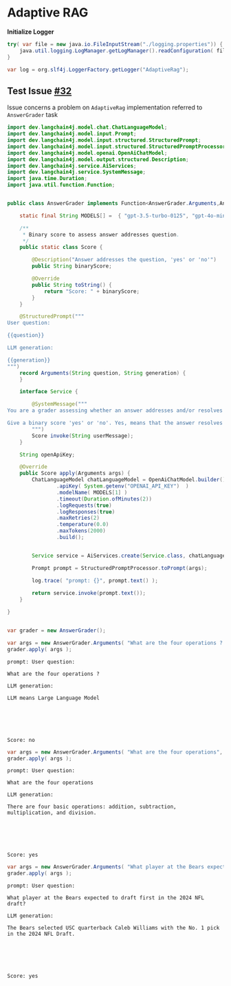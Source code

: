 # Adaptive RAG


**Initialize Logger**


```java
try( var file = new java.io.FileInputStream("./logging.properties")) {
    java.util.logging.LogManager.getLogManager().readConfiguration( file );
}

var log = org.slf4j.LoggerFactory.getLogger("AdaptiveRag");

```

## Test Issue [#32](https://github.com/bsorrentino/langgraph4j/issues/32)

Issue concerns a problem on `AdaptiveRag` implementation referred to `AnswerGrader` task


```java
import dev.langchain4j.model.chat.ChatLanguageModel;
import dev.langchain4j.model.input.Prompt;
import dev.langchain4j.model.input.structured.StructuredPrompt;
import dev.langchain4j.model.input.structured.StructuredPromptProcessor;
import dev.langchain4j.model.openai.OpenAiChatModel;
import dev.langchain4j.model.output.structured.Description;
import dev.langchain4j.service.AiServices;
import dev.langchain4j.service.SystemMessage;
import java.time.Duration;
import java.util.function.Function;


public class AnswerGrader implements Function<AnswerGrader.Arguments,AnswerGrader.Score> {

    static final String MODELS[] =  { "gpt-3.5-turbo-0125", "gpt-4o-mini" };

    /**
     * Binary score to assess answer addresses question.
     */
    public static class Score {

        @Description("Answer addresses the question, 'yes' or 'no'")
        public String binaryScore;

        @Override
        public String toString() {
            return "Score: " + binaryScore;
        }
    }

    @StructuredPrompt("""
User question: 

{{question}}

LLM generation: 

{{generation}}
""")
    record Arguments(String question, String generation) {
    }

    interface Service {

        @SystemMessage("""
You are a grader assessing whether an answer addresses and/or resolves a question. 

Give a binary score 'yes' or 'no'. Yes, means that the answer resolves the question otherwise return 'no'
        """)
        Score invoke(String userMessage);
    }

    String openApiKey;

    @Override
    public Score apply(Arguments args) {
        ChatLanguageModel chatLanguageModel = OpenAiChatModel.builder()
                .apiKey( System.getenv("OPENAI_API_KEY")  )
                .modelName( MODELS[1] )
                .timeout(Duration.ofMinutes(2))
                .logRequests(true)
                .logResponses(true)
                .maxRetries(2)
                .temperature(0.0)
                .maxTokens(2000)
                .build();


        Service service = AiServices.create(Service.class, chatLanguageModel);

        Prompt prompt = StructuredPromptProcessor.toPrompt(args);

        log.trace( "prompt: {}", prompt.text() );
        
        return service.invoke(prompt.text());
    }

}

```


```java

var grader = new AnswerGrader();

var args = new AnswerGrader.Arguments( "What are the four operations ? ", "LLM means Large Language Model" );
grader.apply( args );

```

    prompt: User question:
    
    What are the four operations ? 
    
    LLM generation:
    
    LLM means Large Language Model
     





    Score: no




```java
var args = new AnswerGrader.Arguments( "What are the four operations", "There are four basic operations: addition, subtraction, multiplication, and division." );   
grader.apply( args );

```

    prompt: User question:
    
    What are the four operations
    
    LLM generation:
    
    There are four basic operations: addition, subtraction, multiplication, and division.
     





    Score: yes




```java
var args = new AnswerGrader.Arguments( "What player at the Bears expected to draft first in the 2024 NFL draft?", "The Bears selected USC quarterback Caleb Williams with the No. 1 pick in the 2024 NFL Draft." );   
grader.apply( args );

```

    prompt: User question:
    
    What player at the Bears expected to draft first in the 2024 NFL draft?
    
    LLM generation:
    
    The Bears selected USC quarterback Caleb Williams with the No. 1 pick in the 2024 NFL Draft.
     





    Score: yes


